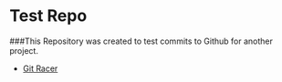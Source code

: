 Test Repo
==========

###This Repository was created to test commits to Github for another project.

  - [Git Racer](http://github.com/zrasool88/gitRacer)

